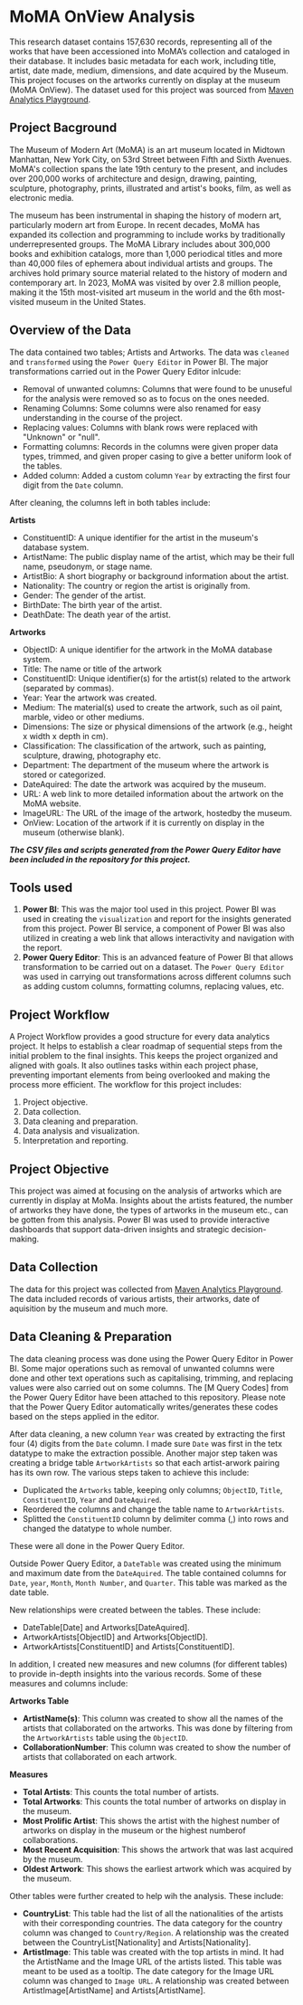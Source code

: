 # MoMA OnView Analysis
This research dataset contains 157,630 records, representing all of the works that have been accessioned into MoMA’s collection and cataloged in their database. It includes basic metadata for each work, including title, artist, date made, medium, dimensions, and date acquired by the Museum. This project focuses on the artworks currently on display at the museum (MoMA OnView). The dataset used for this project was sourced from [Maven Analytics Playground](https://mavenanalytics.io/data-playground).
## Project Bacground
The Museum of Modern Art (MoMA) is an art museum located in Midtown Manhattan, New York City, on 53rd Street between Fifth and Sixth Avenues. MoMA's collection spans the late 19th century to the present, and includes over 200,000 works of architecture and design, drawing, painting, sculpture, photography, prints, illustrated and artist's books, film, as well as electronic media.

The museum has been instrumental in shaping the history of modern art, particularly modern art from Europe. In recent decades, MoMA has expanded its collection and programming to include works by traditionally underrepresented groups. The MoMA Library includes about 300,000 books and exhibition catalogs, more than 1,000 periodical titles and more than 40,000 files of ephemera about individual artists and groups. The archives hold primary source material related to the history of modern and contemporary art. In 2023, MoMA was visited by over 2.8 million people, making it the 15th most-visited art museum in the world and the 6th most-visited museum in the United States.

## Overview of the Data
The data contained two tables; Artists and Artworks. The data was `cleaned` and `transformed` using the `Power Query Editor` in Power BI. The major transformations carried out in the Power Query Editor inlcude:
* Removal of unwanted columns: Columns that were found to be unuseful for the analysis were removed so as to focus on the ones needed.
* Renaming Columns: Some columns were also renamed for easy understanding in the course of the project.
* Replacing values: Columns with blank rows were replaced with "Unknown" or "null".
* Formatting columns: Records in the columns were given proper data types, trimmed, and given proper casing to give a better uniform look of the tables.
* Added column: Added a custom column `Year` by extracting the first four digit from the `Date` column.

After cleaning, the columns left in both tables include:

**Artists**
* ConstituentID: A unique identifier for the artist in the museum's database system.
* ArtistName: The public display name of the artist, which may be their full name, pseudonym, or stage name.
* ArtistBio: A short biography or background information about the artist. 
* Nationality: The country or region the artist is originally from. 
* Gender: The gender of the artist.
* BirthDate: The birth year of the artist.
* DeathDate: The death year of the artist.

**Artworks**
* ObjectID: A unique identifier for the artwork in the MoMA database system.
* Title: The name or title of the artwork
* ConstituentID: Unique identifier(s) for the artist(s) related to the artwork (separated by commas).
* Year: Year the artwork was created. 
* Medium: The material(s) used to create the artwork, such as oil paint, marble, video or other mediums.
* Dimensions: The size or physical dimensions of the artwork (e.g., height x width x depth in cm).
* Classification: The classification of the artwork, such as painting, sculpture, drawing, photography etc.
* Department: The department of the museum where the artwork is stored or categorized. 
* DateAquired: The date the artwork was acquired by the museum. 
* URL: A web link to more detailed information about the artwork on the MoMA website. 
* ImageURL: The URL of the image of the artwork, hostedby the museum. 
* OnView: Location of the artwork if it is currently on display in the museum (otherwise blank).

***The CSV files and scripts generated from the Power Query Editor have been included in the repository for this project.***

## Tools used 
1. **Power BI**: This was the major tool used in this project. Power BI was used in creating the `visualization` and report for the insights generated from this project. Power BI service, a component of Power BI was also utilized in creating a web link that allows interactivity and navigation with the report.
2. **Power Query Editor**: This is an advanced feature of Power BI that allows transformation to be carried out on a dataset. The `Power Query Editor` was used in carrying out transformations across different columns such as adding custom columns, formatting columns, replacing values, etc.

## Project Workflow
A Project Workflow provides a good structure for every data analytics project. It helps to establish a clear roadmap of sequential steps from the initial problem to the final insights. This keeps the project organized and aligned with goals. It also outlines tasks within each project phase, preventing important elements from being overlooked and making the process more efficient. The workflow for this project includes:
1. Project objective.
2. Data collection.
3. Data cleaning and preparation.
4. Data analysis and visualization.
5. Interpretation and reporting.

## Project Objective
This project was aimed at focusing on the analysis of artworks which are currently in display at MoMa. Insights about the artists featured, the number of artworks they have done, the types of artworks in the museum etc., can be gotten from this analysis. Power BI was used to provide interactive dashboards that support data-driven insights and strategic decision-making.

## Data Collection 
The data for this project was collected from [Maven Analytics Playground](https://mavenanalytics.io/data-playground). The data included records of various artists, their artworks, date of aquisition by the museum and much more. 
## Data Cleaning & Preparation
The data cleaning process was done using the Power Query Editor in Power BI. Some major operations such as removal of unwanted columns were done and other text operations such as capitalising, trimming, and replacing values were also carried out on some columns. The [M Query Codes] from the Power Query Editor have been attached to this repository. Please note that the Power Query Editor automatically writes/generates these codes based on the steps applied in the editor.

After data cleaning, a new column `Year` was created by extracting the first four (4) digits from the `Date` column. I made sure `Date` was first in the tetx datatype to make the extraction possible. Another major step taken was creating a bridge table `ArtworkArtists` so that each artist-arwork pairing has its own row. The various steps taken to achieve this include:

* Duplicated the `Artworks` table, keeping only columns; `ObjectID`, `Title`, `ConstituentID`, `Year` and `DateAquired`.
* Reordered the columns and change the table name to `ArtworkArtists`.
* Splitted the `ConstituentID` column by delimiter comma (,) into rows and changed the datatype to whole number.  

These were all done in the Power Query Editor. 

Outside Power Query Editor, a `DateTable` was created using the minimum and maximum date from the `DateAquired`. The table contained columns for `Date`, `year`, `Month`, `Month Number`, and `Quarter`. This table was marked as the date table. 

New relationships were created between the tables. These include:

* DateTable[Date] and Artworks[DateAquired].
* ArtworkArtists[ObjectID] and Artworks[ObjectID].
* ArtworkArtists[ConstituentID] and Artists[ConstituentID]. 

In addition, I created new measures and new columns (for different tables) to provide in-depth insights into the various records. Some of these measures and columns include:

**Artworks Table**
* **ArtistName(s)**: This column was created to show all the names of the artists that collaborated on the artworks. This was done by filtering from the `ArtworkArtists` table using the `ObjectID`.
* **CollaborationNumber**: This column was created to show the number of artists that collaborated on each artwork.

**Measures**
* **Total Artists**: This counts the total number of artists.
*  **Total Artworks**: This counts the total number of artworks on display in the museum.
*  **Most Prolific Artist**: This shows the artist with the highest number of artworks on display in the museum or the highest numberof collaborations.
*  **Most Recent Acquisition**: This shows the artwork that was last acquired by the museum.
*  **Oldest Artwork**: This shows the earliest artwork which was acquired by the museum.

Other tables were further created to help wih the analysis. These include:

* **CountryList**: This table had the list of all the nationalities of the artists with their corresponding countries. The data category for the country column was changed to `Country/Region`. A relationship was the created between the CountryList[Nationality] and Artists[Nationality].
* **ArtistImage**: This table was created with the top artists in mind. It had the ArtistName and the Image URL of the artists listed. This table was meant to be used as a tooltip. The date category for the Image URL column was changed to `Image URL`. A relationship was created between ArtistImage[ArtistName] and Artists[ArtistName].





